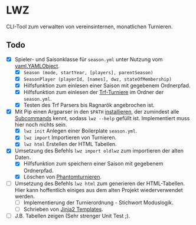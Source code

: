 # LWZ

CLI-Tool zum verwalten von vereinsinternen, monatlichen Turnieren.

## Todo

- [X] Spieler- und Saisonklasse für `season.yml` unter Nutzung vom [yaml.YAMLObject](https://pyyaml.org/wiki/PyYAMLDocumentation#constructors-representers-resolvers).
  - [X] `Season (mode, startYear, [players], parentSeason)`
  - [X] `SeasonPlayer (playerId, [names], dwz, stateOfMembership)`
  - [X] Hilfsfunktion zum einlesen einer Saison mit gegebenem Ordnerpfad.
  - [X] Hilfsfunktion zum einlesen der [Trf-Turniere](https://www.fide.com/FIDE/handbook/C04Annex2_TRF16.pdf) im Ordner der `season.yml`.
  - [X] Testen des Trf Parsers bis Ragnarök angebrochen ist.
  
- [X] Mit Pip einen Argparser in den `$PATH` [installieren](https://docs.python.org/3/distutils/setupscript.html#installing-scripts), der zumindest alle [Subcommands](https://docs.python.org/dev/library/argparse.html#sub-commands) kennt, sodass `lwz --help` gefüllt ist. Implementiert muss hier noch nichts sein.
  - [X] `lwz init` Anlegen einer Boilerplate `season.yml`.
  - [X] `lwz import` Importieren von Turnieren.
  - [X] `lwz html` Erstellen der HTML Tabellen.
  
- [X] Umsetzung des Befehls `lwz import oldlwz` zum importieren der alten Daten.
  - [X] Hilfsfunktion zum speichern einer Saison mit gegebenem Ordnerpfad.
  - [X] Löschen von [Phantomturnieren](https://github.com/Tobias-Thomas/LWZ/commit/9f1a0c9f2616bdd31b2d6c606a1e2656a0c03d13#commitcomment-36659959).
  
- [ ] Umsetzung des Befehls `lwz html` zum generieren der HTML-Tabellen. Hier kann hoffentlich einiges aus dem alten Projekt wiederverwendet werden.
  - [ ] Implementierung der Turnierordnung - Stichwort Moduslogik.
  - [ ] Schrieben von [Jinja2 Templates](https://palletsprojects.com/p/jinja/).

- [ ] J.B. Tabellen zeigen (Sehr strenger Unit Test ;).
